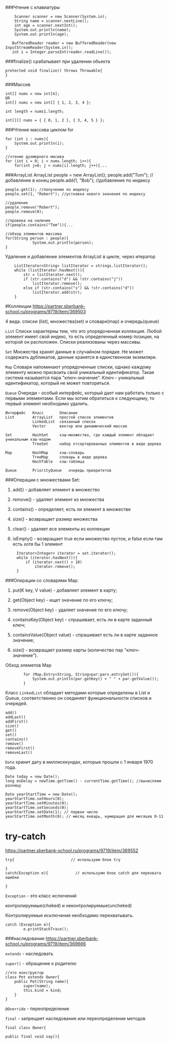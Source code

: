 ###Чтение с клавиатуры
````
    Scanner scanner = new Scanner(System.in);
    String name = scanner.nextLine();
    int age = scanner.nextInt();
    System.out.println(name);
    System.out.println(age);
````

       BufferedReader reader = new BufferedReader(new InputStreamReader(System.in));
       int i = Integer.parseInt(reader.readLine());

###finalize() срабатывает при удалении обьекта

    protected void finalize() throws Throwable{
    }
    
###Массив

    int[] nums = new int[4];
    OR
    int[] nums = new int[] { 1, 2, 3, 4 };     
    
    int length = nums1.length;
    
    int[][] nums = { { 0, 1, 2 }, { 3, 4, 5 } };
    
###Чтение массива циклом for

    for (int i : nums){                 
        System.out.println(i);
    }    
    
    //чтение духмерного масива
    for (int i = 0; i < nums.length; i++){
        for(int j=0; j < nums[i].length; j++){...
        
###ArrayList
    ArrayList<String> people = new ArrayList<String>();
    people.add("Tom"); //добавление в конец
    people.add(1, "Bob"); //добавление по индексу
    
    people.get(1); //получение по индексу
    people.set(1, "Robert"); //устновка нового значения по индексу
    
    //удаление
    people.remove("Robert");
    people.remove(0);
    
    //провека на наличие
    if(people.contains("Tom")){... 
    
    //обход элементов массива
    for(String person : people){              
                System.out.println(person);
    }
    
Удаление и добавление элементов ArrayList в цикле, через итератор
    
        ListIterator<String> listIterator = strings.listIterator();
        while (listIterator.hasNext()){
            str = listIterator.next();
            if (str.contains("d") && !str.contains("j"))
                listIterator.remove();
            else if (str.contains("s") && !str.contains("d"))
                listIterator.add(str);
        }    
        
#Коллекции
https://partner.sberbank-school.ru/programs/9719/item/369503

4 вида. списки (list), множества(set) и словари(map) и очередь(queue)

`List` Списки характерны тем, что это упорядоченная коллекция. Любой элемент имеет свой индекс, то есть определенный номер позиции, на которой он расположен. Списки реализованы через массивы.

`Set` Множества хранят данные в случайном порядке. Не может содержать дубликатов, данные хранятся в единственном экземляре.

`Map` Словари напоминают упорядоченные списки, однако каждому элементу можно присвоить свой уникальный идентификатор. Такая система называется пара "ключ-значение". Ключ - уникальный идентификатор, который не может повторяться.

`Queue` Очереди - особый интерфейс, который дает нам работать только с первыми элементами. Если мы хотим обратиться к следующему, то первый элемент необходимо удалить. 
 
````
Интерфейс	Класс	    Описание
List	    ArrayList	простой список элементов
            LinkedList	связанный список
            Vector	    вектор или динамический массив

Set	        HashSet	    хэш-множество, где каждый элемент обладает уникальным хэш-кодом
            TreeSet	    набор отсортированных элементов в виде дерева

Map	        HashMap	    хэш-словарь
            TreeMap	    словарь в виде дерева
            HashTable	хэш-таблица

Queue	    PriorityQueue	очередь приоритетов

````

###Операции с множествами Set:
   
   1. add() - добавляет элемент в множество
   
   2. remove() - удаляет элемент из множества
   
   3. contains() - определяет, есть ли элемент в множестве
   
   4. size() - возвращает размер множества
   
   5. clear() - удаляет все элементы из коллекции
   
   6. isEmpty() - возвращает true если множество пустое, и false если там есть хотя бы 1 элемент
   ````
        Iterator<Integer> iterator = set.iterator();
        while (iterator.hasNext()){
            if (iterator.next() > 10)
                iterator.remove();
        }   
   ````
###Операции со словарями Map:

1. put(K key, V value) - добавляет элемент в карту;

2. get(Object key) - ищет значение по его ключу;

3. remove(Object key) - удаляет значение по его ключу;

4. containsKey(Object key) - спрашивает, есть ли в карте заданный ключ;

5. containsValue(Object value) - спрашивает есть ли в карте заданное значение;

6. size() - возвращает размер карты (количество пар "ключ-значение").

Обход элеметов Map
````
        for (Map.Entry<String, String>par:pars.entrySet()){
            System.out.println(par.getKey() + " " + par.getValue());
        }
````

Класс `LinkedList` обладает методами которые определены в List и Queue, соответственно он соединяет функциональности списков и очередей.
````
add()
addLast()
addFirst()
size()
get()
set()
contains()
remove()
removeFirst()
removeLast()

````

`Date` хранит дату в миллисекундах, которые прошли с 1 января 1970 года.     
    
    Date today = new Date();
    long msDelay = newTime.getTime() - currentTime.getTime(); //вычисляем разницу 
         
    Date yearStartTime = new Date(); 
    yearStartTime.setHours(0); 
    yearStartTime.setMinutes(0); 
    yearStartTime.setSeconds(0); 
    yearStartTime.setDate(1); // первое число 
    yearStartTime.setMonth(0); // месяц январь, нумерация для месяцев 0-11
    
# try-catch
https://partner.sberbank-school.ru/programs/9719/item/369552

    try{                         // используем блок try
      
    }
    catch(Exception e){            // используем блок catch для перехвата ошибки
       
    }
    
`Exception` - это класс ислючений    

контролируемые(cheked) и неконтролируемые(uncheked)

Контролируемые исключения необходимо перехватывать.

    catch (Exception e){
            e.printStackTrace();

###наследование
https://partner.sberbank-school.ru/programs/9719/item/369666

`extends` - наследовать

`super()` - обращение к родителю

    //это конструктор
    class Pet extends Owner{
        public Pet(String name){
            super(name);
            this.kind = kind;
        }        
    }
    
`@Override` - переопределение   

`final` - запрещает наследование или переопределение методов

    final class Owner{
    
    public final void say(){
    